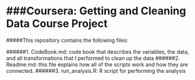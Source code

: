 ###Coursera: Getting and Cleaning Data Course Project
==================================================

#####This repository contains the following files:

######1. CodeBook.md: code book that describes the variables, the data, and all transformations that I performed to clean up the data
######2. Readme.md: this file explains how all of the scripts work and how they are connected.
######3. run_analysis.R: R script for performing the analysis



